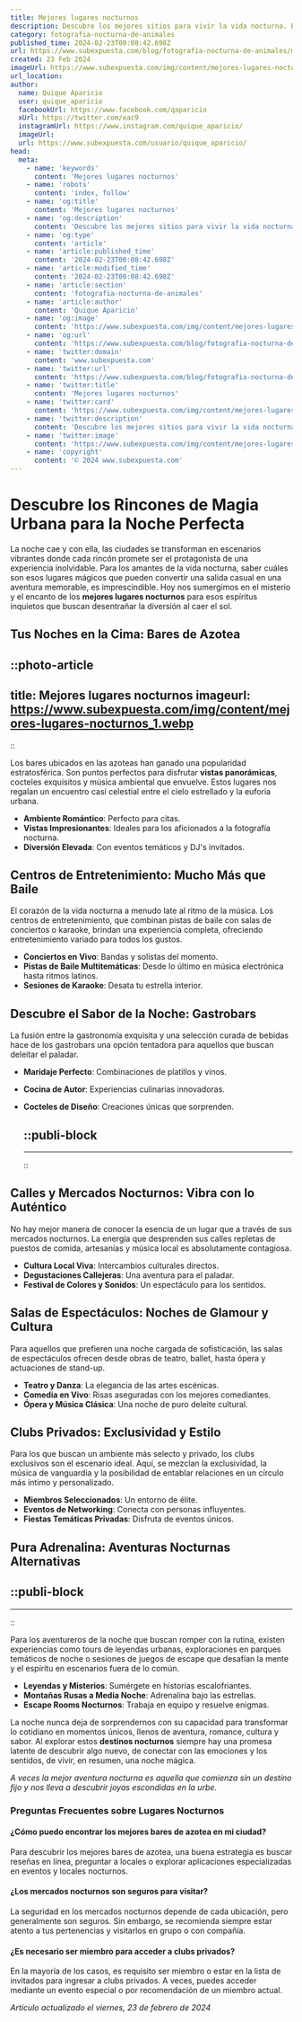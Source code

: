 ```yaml
---
title: Mejores lugares nocturnos
description: Descubre los mejores sitios para vivir la vida nocturna. Bares, clubes y eventos únicos que harán de tus noches una aventura inolvidable.
category: fotografia-nocturna-de-animales
published_time: 2024-02-23T00:08:42.698Z
url: https://www.subexpuesta.com/blog/fotografia-nocturna-de-animales/mejores-lugares-nocturnos
created: 23 Feb 2024
imageUrl: https://www.subexpuesta.com/img/content/mejores-lugares-nocturnos_1.webp
url_location:
author:
  name: Quique Aparicio
  user: quique_aparicio
  facebookUrl: https://www.facebook.com/qaparicio
  xUrl: https://twitter.com/eac9
  instagramUrl: https://www.instagram.com/quique_aparicio/
  imageUrl: 
  url: https://www.subexpuesta.com/usuario/quique_aparicio/
head:
  meta:
    - name: 'keywords'
      content: 'Mejores lugares nocturnos'
    - name: 'robots'
      content: 'index, follow'
    - name: 'og:title'
      content: 'Mejores lugares nocturnos'
    - name: 'og:description'
      content: 'Descubre los mejores sitios para vivir la vida nocturna. Bares, clubes y eventos únicos que harán de tus noches una aventura inolvidable.'
    - name: 'og:type'
      content: 'article'
    - name: 'article:published_time'
      content: '2024-02-23T00:08:42.698Z'
    - name: 'article:modified_time'
      content: '2024-02-23T00:08:42.698Z'
    - name: 'article:section'
      content: 'fotografia-nocturna-de-animales'
    - name: 'article:author'
      content: 'Quique Aparicio'
    - name: 'og:image'
      content: 'https://www.subexpuesta.com/img/content/mejores-lugares-nocturnos_1.webp'
    - name: 'og:url'
      content: 'https://www.subexpuesta.com/blog/fotografia-nocturna-de-animales/mejores-lugares-nocturnos'
    - name: 'twitter:domain'
      content: 'www.subexpuesta.com'
    - name: 'twitter:url'
      content: 'https://www.subexpuesta.com/blog/fotografia-nocturna-de-animales/mejores-lugares-nocturnos'
    - name: 'twitter:title'
      content: 'Mejores lugares nocturnos'
    - name: 'twitter:card'
      content: 'https://www.subexpuesta.com/img/content/mejores-lugares-nocturnos_1.webp'
    - name: 'twitter:description'
      content: 'Descubre los mejores sitios para vivir la vida nocturna. Bares, clubes y eventos únicos que harán de tus noches una aventura inolvidable.'
    - name: 'twitter:image'
      content: 'https://www.subexpuesta.com/img/content/mejores-lugares-nocturnos_1.webp'
    - name: 'copyright'
      content: '© 2024 www.subexpuesta.com'
---
```

# Descubre los Rincones de Magia Urbana para la Noche Perfecta

La noche cae y con ella, las ciudades se transforman en escenarios vibrantes donde cada rincón promete ser el protagonista de una experiencia inolvidable. Para los amantes de la vida nocturna, saber cuáles son esos lugares mágicos que pueden convertir una salida casual en una aventura memorable, es imprescindible. Hoy nos sumergimos en el misterio y el encanto de los **mejores lugares nocturnos** para esos espíritus inquietos que buscan desentrañar la diversión al caer el sol.

## Tus Noches en la Cima: Bares de Azotea


::photo-article
---
title: Mejores lugares nocturnos
imageurl: https://www.subexpuesta.com/img/content/mejores-lugares-nocturnos_1.webp
---
::



Los bares ubicados en las azoteas han ganado una popularidad estratosférica. Son puntos perfectos para disfrutar **vistas panorámicas**, cocteles exquisitos y música ambiental que envuelve. Estos lugares nos regalan un encuentro casi celestial entre el cielo estrellado y la euforia urbana.

- **Ambiente Romántico**: Perfecto para citas.
- **Vistas Impresionantes**: Ideales para los aficionados a la fotografía nocturna.
- **Diversión Elevada**: Con eventos temáticos y DJ's invitados.

## Centros de Entretenimiento: Mucho Más que Baile

El corazón de la vida nocturna a menudo late al ritmo de la música. Los centros de entretenimiento, que combinan pistas de baile con salas de conciertos o karaoke, brindan una experiencia completa, ofreciendo entretenimiento variado para todos los gustos.

- **Conciertos en Vivo**: Bandas y solistas del momento.
- **Pistas de Baile Multitemáticas**: Desde lo último en música electrónica hasta ritmos latinos.
- **Sesiones de Karaoke**: Desata tu estrella interior.

## Descubre el Sabor de la Noche: Gastrobars

La fusión entre la gastronomía exquisita y una selección curada de bebidas hace de los gastrobars una opción tentadora para aquellos que buscan deleitar el paladar.

- **Maridaje Perfecto**: Combinaciones de platillos y vinos.
- **Cocina de Autor**: Experiencias culinarias innovadoras.
- **Cocteles de Diseño**: Creaciones únicas que sorprenden.


  ::publi-block
  ---
  ---
  ::
  
  

## Calles y Mercados Nocturnos: Vibra con lo Auténtico

No hay mejor manera de conocer la esencia de un lugar que a través de sus mercados nocturnos. La energía que desprenden sus calles repletas de puestos de comida, artesanías y música local es absolutamente contagiosa.

- **Cultura Local Viva**: Intercambios culturales directos.
- **Degustaciones Callejeras**: Una aventura para el paladar.
- **Festival de Colores y Sonidos**: Un espectáculo para los sentidos.

## Salas de Espectáculos: Noches de Glamour y Cultura

Para aquellos que prefieren una noche cargada de sofisticación, las salas de espectáculos ofrecen desde obras de teatro, ballet, hasta ópera y actuaciones de stand-up.

- **Teatro y Danza**: La elegancia de las artes escénicas.
- **Comedia en Vivo**: Risas aseguradas con los mejores comediantes.
- **Ópera y Música Clásica**: Una noche de puro deleite cultural.

## Clubs Privados: Exclusividad y Estilo

Para los que buscan un ambiente más selecto y privado, los clubs exclusivos son el escenario ideal. Aquí, se mezclan la exclusividad, la música de vanguardia y la posibilidad de entablar relaciones en un círculo más íntimo y personalizado.

- **Miembros Seleccionados**: Un entorno de élite.
- **Eventos de Networking**: Conecta con personas influyentes.
- **Fiestas Temáticas Privadas**: Disfruta de eventos únicos.

## Pura Adrenalina: Aventuras Nocturnas Alternativas


  ::publi-block
  ---
  ---
  ::
  
  

Para los aventureros de la noche que buscan romper con la rutina, existen experiencias como tours de leyendas urbanas, exploraciones en parques temáticos de noche o sesiones de juegos de escape que desafían la mente y el espíritu en escenarios fuera de lo común.

- **Leyendas y Misterios**: Sumérgete en historias escalofriantes.
- **Montañas Rusas a Media Noche**: Adrenalina bajo las estrellas.
- **Escape Rooms Nocturnos**: Trabaja en equipo y resuelve enigmas.

La noche nunca deja de sorprendernos con su capacidad para transformar lo cotidiano en momentos únicos, llenos de aventura, romance, cultura y sabor. Al explorar estos **destinos nocturnos** siempre hay una promesa latente de descubrir algo nuevo, de conectar con las emociones y los sentidos, de vivir, en resumen, una noche mágica.

_A veces la mejor aventura nocturna es aquella que comienza sin un destino fijo y nos lleva a descubrir joyas escondidas en la urbe._

### Preguntas Frecuentes sobre Lugares Nocturnos

#### ¿Cómo puedo encontrar los mejores bares de azotea en mi ciudad?
Para descubrir los mejores bares de azotea, una buena estrategia es buscar reseñas en línea, preguntar a locales o explorar aplicaciones especializadas en eventos y locales nocturnos.

#### ¿Los mercados nocturnos son seguros para visitar?
La seguridad en los mercados nocturnos depende de cada ubicación, pero generalmente son seguros. Sin embargo, se recomienda siempre estar atento a tus pertenencias y visitarlos en grupo o con compañía.

#### ¿Es necesario ser miembro para acceder a clubs privados?
En la mayoría de los casos, es requisito ser miembro o estar en la lista de invitados para ingresar a clubs privados. A veces, puedes acceder mediante un evento especial o por recomendación de un miembro actual.

_Artículo actualizado el viernes, 23 de febrero de 2024_